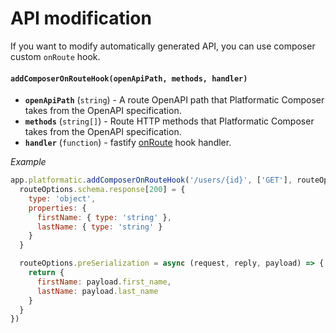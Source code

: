 # API modification

If you want to modify automatically generated API, you can use composer custom `onRoute` hook.

#### `addComposerOnRouteHook(openApiPath, methods, handler)`

- **`openApiPath`** (`string`) - A route OpenAPI path that Platformatic Composer takes from the OpenAPI specification.
- **`methods`** (`string[]`) - Route HTTP methods that Platformatic Composer takes from the OpenAPI specification.
- **`handler`** (`function`) - fastify [onRoute](https://www.fastify.io/docs/latest/Reference/Hooks/#onroute) hook handler.

_Example_

```js
app.platformatic.addComposerOnRouteHook('/users/{id}', ['GET'], routeOptions => {
  routeOptions.schema.response[200] = {
    type: 'object',
    properties: {
      firstName: { type: 'string' },
      lastName: { type: 'string' }
    }
  }

  routeOptions.preSerialization = async (request, reply, payload) => {
    return {
      firstName: payload.first_name,
      lastName: payload.last_name
    }
  }
})
```
